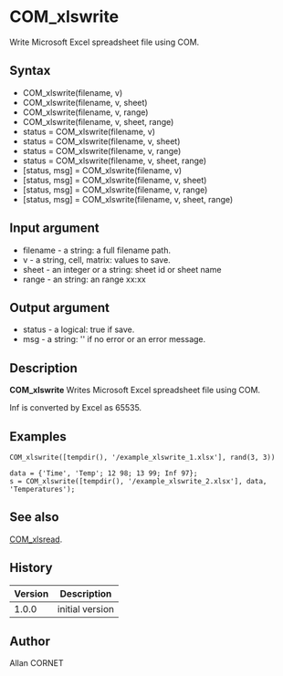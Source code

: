 

# COM_xlswrite

Write Microsoft Excel spreadsheet file using COM.

## Syntax

- COM_xlswrite(filename, v)
- COM_xlswrite(filename, v, sheet)
- COM_xlswrite(filename, v, range)
- COM_xlswrite(filename, v, sheet, range)
- status = COM_xlswrite(filename, v)
- status = COM_xlswrite(filename, v, sheet)
- status = COM_xlswrite(filename, v, range)
- status = COM_xlswrite(filename, v, sheet, range)
- [status, msg] = COM_xlswrite(filename, v)
- [status, msg] = COM_xlswrite(filename, v, sheet)
- [status, msg] = COM_xlswrite(filename, v, range)
- [status, msg] = COM_xlswrite(filename, v, sheet, range)

## Input argument

 - filename - a string: a full filename path.
 - v - a string, cell, matrix: values to save.
 - sheet - an integer or a string: sheet id or sheet name
 - range - an string: an range xx:xx

## Output argument

 - status - a logical: true if save.
 - msg - a string: '' if no error or an error message.

## Description


  <p><b>COM_xlswrite</b> Writes Microsoft Excel spreadsheet file using COM.</p>
  <p>Inf is converted by Excel as 65535.</p>


## Examples

```Nelson
COM_xlswrite([tempdir(), '/example_xlswrite_1.xlsx'], rand(3, 3))
```
```Nelson
data = {'Time', 'Temp'; 12 98; 13 99; Inf 97};
s = COM_xlswrite([tempdir(), '/example_xlswrite_2.xlsx'], data, 'Temperatures');
```

## See also

[COM_xlsread](COM_xlsread.md).
## History

|Version|Description|
|------|------|
|1.0.0|initial version|


## Author

Allan CORNET



